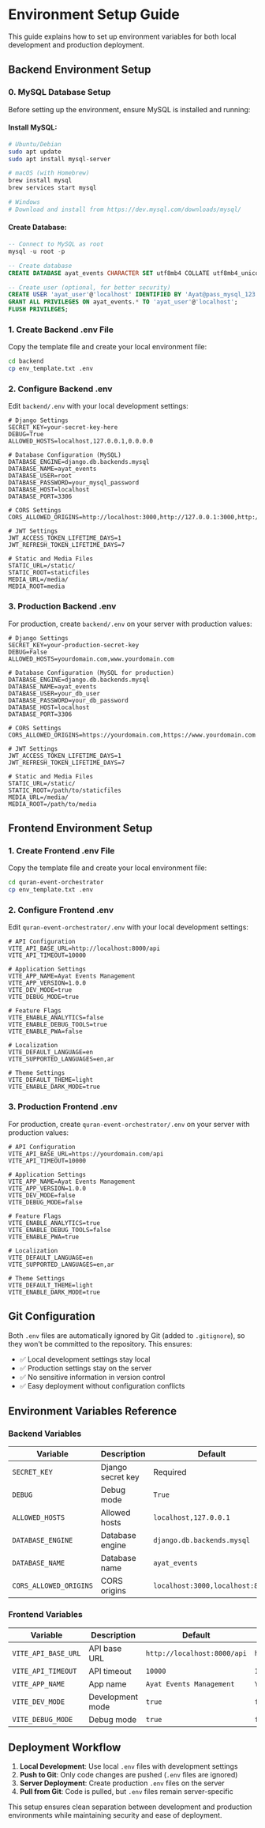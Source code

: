 # Environment Setup Guide

This guide explains how to set up environment variables for both local development and production deployment.

## Backend Environment Setup

### 0. MySQL Database Setup

Before setting up the environment, ensure MySQL is installed and running:

#### Install MySQL:
```bash
# Ubuntu/Debian
sudo apt update
sudo apt install mysql-server

# macOS (with Homebrew)
brew install mysql
brew services start mysql

# Windows
# Download and install from https://dev.mysql.com/downloads/mysql/
```

#### Create Database:
```sql
-- Connect to MySQL as root
mysql -u root -p

-- Create database
CREATE DATABASE ayat_events CHARACTER SET utf8mb4 COLLATE utf8mb4_unicode_ci;

-- Create user (optional, for better security)
CREATE USER 'ayat_user'@'localhost' IDENTIFIED BY 'Ayat@pass_mysql_123';
GRANT ALL PRIVILEGES ON ayat_events.* TO 'ayat_user'@'localhost';
FLUSH PRIVILEGES;
```

### 1. Create Backend .env File

Copy the template file and create your local environment file:

```bash
cd backend
cp env_template.txt .env
```

### 2. Configure Backend .env

Edit `backend/.env` with your local development settings:

```env
# Django Settings
SECRET_KEY=your-secret-key-here
DEBUG=True
ALLOWED_HOSTS=localhost,127.0.0.1,0.0.0.0

# Database Configuration (MySQL)
DATABASE_ENGINE=django.db.backends.mysql
DATABASE_NAME=ayat_events
DATABASE_USER=root
DATABASE_PASSWORD=your_mysql_password
DATABASE_HOST=localhost
DATABASE_PORT=3306

# CORS Settings
CORS_ALLOWED_ORIGINS=http://localhost:3000,http://127.0.0.1:3000,http://localhost:5173,http://127.0.0.1:5173,http://localhost:8080,http://127.0.0.1:8080

# JWT Settings
JWT_ACCESS_TOKEN_LIFETIME_DAYS=1
JWT_REFRESH_TOKEN_LIFETIME_DAYS=7

# Static and Media Files
STATIC_URL=/static/
STATIC_ROOT=staticfiles
MEDIA_URL=/media/
MEDIA_ROOT=media
```

### 3. Production Backend .env

For production, create `backend/.env` on your server with production values:

```env
# Django Settings
SECRET_KEY=your-production-secret-key
DEBUG=False
ALLOWED_HOSTS=yourdomain.com,www.yourdomain.com

# Database Configuration (MySQL for production)
DATABASE_ENGINE=django.db.backends.mysql
DATABASE_NAME=ayat_events
DATABASE_USER=your_db_user
DATABASE_PASSWORD=your_db_password
DATABASE_HOST=localhost
DATABASE_PORT=3306

# CORS Settings
CORS_ALLOWED_ORIGINS=https://yourdomain.com,https://www.yourdomain.com

# JWT Settings
JWT_ACCESS_TOKEN_LIFETIME_DAYS=1
JWT_REFRESH_TOKEN_LIFETIME_DAYS=7

# Static and Media Files
STATIC_URL=/static/
STATIC_ROOT=/path/to/staticfiles
MEDIA_URL=/media/
MEDIA_ROOT=/path/to/media
```

## Frontend Environment Setup

### 1. Create Frontend .env File

Copy the template file and create your local environment file:

```bash
cd quran-event-orchestrator
cp env_template.txt .env
```

### 2. Configure Frontend .env

Edit `quran-event-orchestrator/.env` with your local development settings:

```env
# API Configuration
VITE_API_BASE_URL=http://localhost:8000/api
VITE_API_TIMEOUT=10000

# Application Settings
VITE_APP_NAME=Ayat Events Management
VITE_APP_VERSION=1.0.0
VITE_DEV_MODE=true
VITE_DEBUG_MODE=true

# Feature Flags
VITE_ENABLE_ANALYTICS=false
VITE_ENABLE_DEBUG_TOOLS=true
VITE_ENABLE_PWA=false

# Localization
VITE_DEFAULT_LANGUAGE=en
VITE_SUPPORTED_LANGUAGES=en,ar

# Theme Settings
VITE_DEFAULT_THEME=light
VITE_ENABLE_DARK_MODE=true
```

### 3. Production Frontend .env

For production, create `quran-event-orchestrator/.env` on your server with production values:

```env
# API Configuration
VITE_API_BASE_URL=https://yourdomain.com/api
VITE_API_TIMEOUT=10000

# Application Settings
VITE_APP_NAME=Ayat Events Management
VITE_APP_VERSION=1.0.0
VITE_DEV_MODE=false
VITE_DEBUG_MODE=false

# Feature Flags
VITE_ENABLE_ANALYTICS=true
VITE_ENABLE_DEBUG_TOOLS=false
VITE_ENABLE_PWA=true

# Localization
VITE_DEFAULT_LANGUAGE=en
VITE_SUPPORTED_LANGUAGES=en,ar

# Theme Settings
VITE_DEFAULT_THEME=light
VITE_ENABLE_DARK_MODE=true
```

## Git Configuration

Both `.env` files are automatically ignored by Git (added to `.gitignore`), so they won't be committed to the repository. This ensures:

- ✅ Local development settings stay local
- ✅ Production settings stay on the server
- ✅ No sensitive information in version control
- ✅ Easy deployment without configuration conflicts

## Environment Variables Reference

### Backend Variables

| Variable | Description | Default | Example |
|----------|-------------|---------|---------|
| `SECRET_KEY` | Django secret key | Required | `django-insecure-...` |
| `DEBUG` | Debug mode | `True` | `True/False` |
| `ALLOWED_HOSTS` | Allowed hosts | `localhost,127.0.0.1` | `yourdomain.com` |
| `DATABASE_ENGINE` | Database engine | `django.db.backends.mysql` | `django.db.backends.mysql` |
| `DATABASE_NAME` | Database name | `ayat_events` | `ayat_events` |
| `CORS_ALLOWED_ORIGINS` | CORS origins | `localhost:3000,localhost:8080` | `https://yourdomain.com` |

### Frontend Variables

| Variable | Description | Default | Example |
|----------|-------------|---------|---------|
| `VITE_API_BASE_URL` | API base URL | `http://localhost:8000/api` | `https://yourdomain.com/api` |
| `VITE_API_TIMEOUT` | API timeout | `10000` | `15000` |
| `VITE_APP_NAME` | App name | `Ayat Events Management` | `Your App Name` |
| `VITE_DEV_MODE` | Development mode | `true` | `false` |
| `VITE_DEBUG_MODE` | Debug mode | `true` | `false` |

## Deployment Workflow

1. **Local Development**: Use local `.env` files with development settings
2. **Push to Git**: Only code changes are pushed (`.env` files are ignored)
3. **Server Deployment**: Create production `.env` files on the server
4. **Pull from Git**: Code is pulled, but `.env` files remain server-specific

This setup ensures clean separation between development and production environments while maintaining security and ease of deployment.
